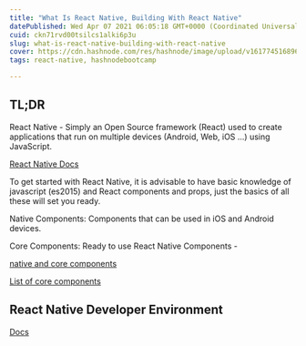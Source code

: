 ```yaml
---
title: "What Is React Native, Building With React Native"
datePublished: Wed Apr 07 2021 06:05:18 GMT+0000 (Coordinated Universal Time)
cuid: ckn71rvd00tsilcs1alki6p3u
slug: what-is-react-native-building-with-react-native
cover: https://cdn.hashnode.com/res/hashnode/image/upload/v1617745168961/lnfe7wdHX.png
tags: react-native, hashnodebootcamp

---
```


## TL;DR

React Native - Simply an Open Source framework (React) used to create applications that run on multiple devices (Android, Web, iOS ...) using JavaScript.

[React Native Docs](https://reactnative.dev/)

To get started with React Native, it is advisable to have basic knowledge of javascript (es2015) and React components and props, just the basics of all these will set you ready.

Native Components: Components that can be used in iOS and Android devices.

Core Components: Ready to use React Native Components - 

[native and core components](https://reactnative.dev/docs/intro-react-native-components)

[List of core components](https://reactnative.dev/docs/components-and-apis)

## React Native Developer Environment

[Docs](https://reactnative.dev/docs/environment-setup)

